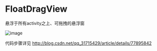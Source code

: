 # FloatDragView
悬浮于所有activity之上、可拖拽的悬浮窗

![image](https://github.com/MonkeyMushroom/FloatDragView/raw/master/2.gif)

代码步骤详见 http://blog.csdn.net/qq_31715429/article/details/77895842
